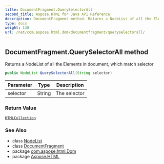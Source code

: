 ```yaml
---
title: DocumentFragment.QuerySelectorAll
second_title: Aspose.HTML for Java API Reference
description: DocumentFragment method. Returns a NodeList of all the Elements in document which match selector
type: docs
weight: 130
url: /net/com.aspose.html.dom/documentfragment/queryselectorall/
---
```

## DocumentFragment.QuerySelectorAll method

Returns a NodeList of all the Elements in document, which match selector

```java
public NodeList QuerySelectorAll(String selector)
```

| Parameter | Type | Description |
| --- | --- | --- |
| selector | String | The selector |

### Return Value

[`HTMLCollection`](../../../com.aspose.html.collections/htmlcollection/)

### See Also

* class [NodeList](../../../com.aspose.html.collections/nodelist/)
* class [DocumentFragment](../)
* package [com.aspose.html.Dom](../../documentfragment/)
* package [Aspose.HTML](../../../)
